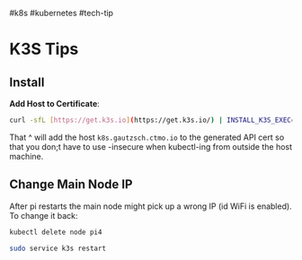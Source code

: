 #k8s #kubernetes #tech-tip

# K3S Tips

## Install

**Add Host to Certificate**:
```bash
curl -sfL [https://get.k3s.io](https://get.k3s.io/) | INSTALL_K3S_EXEC="server --disable=traefik --tls-san k8s.gautzsch.ctmo.io" sh
```
That ^ will add the host `k8s.gautzsch.ctmo.io`  to the generated API cert so that you don;t have to use -insecure when kubectl-ing from outside the host machine.

## Change Main Node IP
After pi restarts the main node might pick up a wrong IP (id WiFi is enabled).
To change it back:
```bash
kubectl delete node pi4

sudo service k3s restart
```